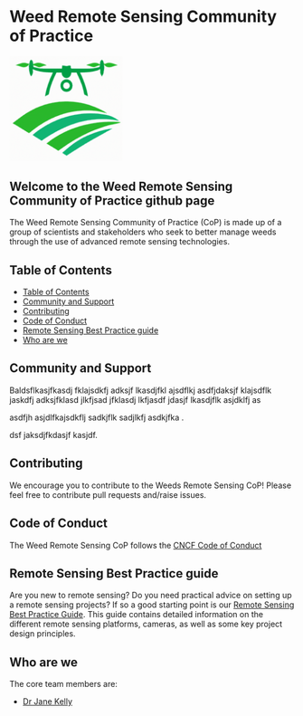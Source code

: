 # Weed Remote Sensing Community of Practice  
<img src="./images/logo.png" style="width:200px;" />

## Welcome to the Weed Remote Sensing Community of Practice github page  
The Weed Remote Sensing Community of Practice (CoP) is made up of a group of scientists and stakeholders who seek to better manage weeds through the use of advanced remote sensing technologies.  

## Table of Contents

- [Table of Contents](#table-of-contents)
- [Community and Support](#community-and-support)
- [Contributing](#contributing)
- [Code of Conduct](#code-of-conduct)
- [Remote Sensing Best Practice guide](#remote-sensing-best-practice-guide)  
- [Who are we](#who-are-we)

## Community and Support  

Baldsflkasjfkasdj fklajsdkfj adksjf lkasdjfkl ajsdflkj asdfjdaksjf klajsdflk jaskdfj adksjfklasd jlkfjsad jfklasdj lkfjasdf jdasjf lkasdjflk asjdklfj as

asdfjh asjdlfkajsdkflj sadkjflk sadjlkfj asdkjfka .

dsf jaksdjfkdasjf kasjdf.

## Contributing  

We encourage you to contribute to the Weeds Remote Sensing CoP! Please feel free to contribute pull requests and/raise issues.  

## Code of Conduct  

The Weed Remote Sensing CoP follows the [CNCF Code of Conduct](https://github.com/cncf/foundation/blob/main/code-of-conduct.md)
## Remote Sensing Best Practice guide  
Are you new to remote sensing? Do you need practical advice on setting up a remote sensing projects? If so a good starting point is our [Remote Sensing Best Practice Guide](./best-practice.md). This guide contains detailed information on the different remote sensing platforms, cameras, as well as some key project design principles.  

## Who are we  

The core team members are:  
- [Dr Jane Kelly](https://science-health.csu.edu.au/schools/ag-environmental-vet/staff/profiles/agriculture/jane-kelly)  
